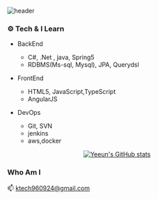 

![header](https://capsule-render.vercel.app/api?type=cylinder&color=003458&height=300&section=header&text=🌹Hi_YeEun🌹&fontSize=60&animation=fadeIn&fontColor=FFFFFF)

  

### ⚙ Tech & I Learn
- BackEnd
    - C#,  .Net , java, Spring5  
    - RDBMS(Ms-sql, Mysql), JPA, Querydsl   

- FrontEnd
   - HTML5, JavaScript,TypeScript
   - AngularJS
    
- DevOps
  - Git, SVN
  - jenkins
  - aws,docker



<div align="center">
  
 [![Yeeun's GitHub stats](https://github-readme-stats.vercel.app/api?username=Yeni924&show_icons=true&theme=radical&count_private=1&card_width=8000)](https://github.com/ktech960924)

</div>

 
### Who Am I
 📫 ktech960924@gmail.com

  
